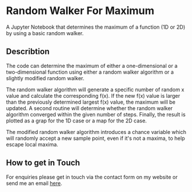 # Random Walker For Maximum

A Jupyter Notebook that determines the maximum of a function (1D or 2D) by using a basic random walker.

## Describtion
The code can determine the maximum of either a one-dimensional or a two-dimensional function using either a random walker algorithm or a slightly modified random walker.

The random walker algorithm will generate a specific number of random x value and calculate the corresponding f(x). If the new f(x) value is larger than the previously determined largest f(x) value, the maximum will be updated. A second routine will determine whether the random walker algorithm converged within the given number of steps. Finally, the result is plotted as a grap for the 1D case or a map for the 2D case.

The modified random walker algorithm introduces a chance variable which will randomly accept a new sample point, even if it's not a maxima, to help escape local maxima.


## How to get in Touch
For enquiries please get in touch via the contact form on my website or send me an email [here](https://www.astrofranzi.com/contact/).
